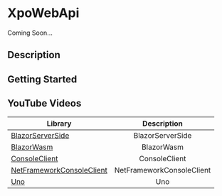 # XpoWebApi

Coming Soon...

## Description

## Getting Started

## YouTube Videos

| Library        | Description   |
| ------------- |:-------------:| 
|[BlazorServerSide](https://github.com/egarim/BitFrameWorks/tree/master/src/Demos/Network/WebApi/BlazorServerSide)      | BlazorServerSide|
|[BlazorWasm](https://github.com/egarim/BitFrameWorks/tree/master/src/Demos/Network/WebApi/BlazorWasm)      | BlazorWasm|
|[ConsoleClient](https://github.com/egarim/BitFrameWorks/tree/master/src/Demos/Network/WebApi/ConsoleClient)      | ConsoleClient|
|[NetFrameworkConsoleClient](https://github.com/egarim/BitFrameWorks/tree/master/src/Demos/XpoWebApi/NetFrameworkConsoleClient)      | NetFrameworkConsoleClient|
|[Uno](https://github.com/egarim/BitFrameWorks/tree/master/src/Demos/XpoWebApi/Uno)      | Uno|



